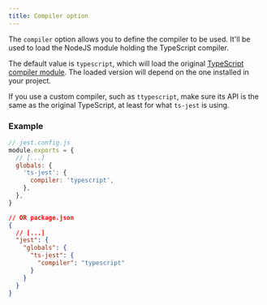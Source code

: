 ```yaml
---
title: Compiler option
---
```


The `compiler` option allows you to define the compiler to be used. It'll be used to load the NodeJS module holding the TypeScript compiler.

The default value is `typescript`, which will load the original [TypeScript compiler module](https://www.npmjs.com/package/typescript).
The loaded version will depend on the one installed in your project.

If you use a custom compiler, such as `ttypescript`, make sure its API is the same as the original TypeScript, at least for what `ts-jest` is using.

### Example

```js
// jest.config.js
module.exports = {
  // [...]
  globals: {
    'ts-jest': {
      compiler: 'typescript',
    },
  },
}
```

```json
// OR package.json
{
  // [...]
  "jest": {
    "globals": {
      "ts-jest": {
        "compiler": "typescript"
      }
    }
  }
}
```
